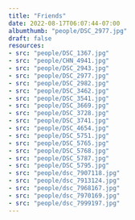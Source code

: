 ```yaml
---
title: "Friends"
date: 2022-08-17T06:07:44-07:00
albumthumb: "people/DSC_2977.jpg"
draft: false
resources:
- src: "people/DSC_1367.jpg"
- src: "people/CHN_4941.jpg"
- src: "people/DSC_2943.jpg"
- src: "people/DSC_2977.jpg"
- src: "people/DSC_2982.jpg"
- src: "people/DSC_3462.jpg"
- src: "people/DSC_3541.jpg"
- src: "people/DSC_3669.jpg"
- src: "people/DSC_3728.jpg"
- src: "people/DSC_3741.jpg"
- src: "people/DSC_4654.jpg"
- src: "people/DSC_5751.jpg"
- src: "people/DSC_5765.jpg"
- src: "people/DSC_5768.jpg"
- src: "people/DSC_5787.jpg"
- src: "people/DSC_5795.jpg"
- src: "people/dsc_7907118.jpg"
- src: "people/dsc_7913124.jpg"
- src: "people/dsc_7968167.jpg"
- src: "people/dsc_7970169.jpg"
- src: "people/dsc_7999197.jpg"
---
```

